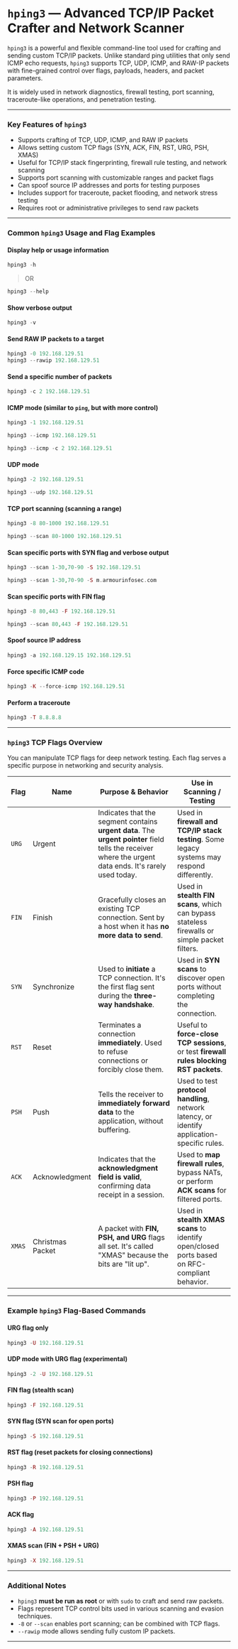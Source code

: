
# `hping3` — Advanced TCP/IP Packet Crafter and Network Scanner

`hping3` is a powerful and flexible command-line tool used for crafting and sending custom TCP/IP packets. Unlike standard ping utilities that only send ICMP echo requests, `hping3` supports TCP, UDP, ICMP, and RAW-IP packets with fine-grained control over flags, payloads, headers, and packet parameters.

It is widely used in network diagnostics, firewall testing, port scanning, traceroute-like operations, and penetration testing.

---

### Key Features of `hping3`

* Supports crafting of TCP, UDP, ICMP, and RAW IP packets
* Allows setting custom TCP flags (SYN, ACK, FIN, RST, URG, PSH, XMAS)
* Useful for TCP/IP stack fingerprinting, firewall rule testing, and network scanning
* Supports port scanning with customizable ranges and packet flags
* Can spoof source IP addresses and ports for testing purposes
* Includes support for traceroute, packet flooding, and network stress testing
* Requires root or administrative privileges to send raw packets

---

### Common `hping3` Usage and Flag Examples

#### Display help or usage information

```php
hping3 -h
```
> OR
```php
hping3 --help
```

#### Show verbose output

```php
hping3 -v
```

#### Send RAW IP packets to a target

```php
hping3 -0 192.168.129.51
hping3 --rawip 192.168.129.51
```

#### Send a specific number of packets

```php
hping3 -c 2 192.168.129.51
```

#### ICMP mode (similar to `ping`, but with more control)

```php
hping3 -1 192.168.129.51
```
```php
hping3 --icmp 192.168.129.51
```
```php
hping3 --icmp -c 2 192.168.129.51
```

#### UDP mode

```php
hping3 -2 192.168.129.51
```
```php
hping3 --udp 192.168.129.51
```

#### TCP port scanning (scanning a range)

```php
hping3 -8 80-1000 192.168.129.51
```
```php
hping3 --scan 80-1000 192.168.129.51
```

#### Scan specific ports with SYN flag and verbose output

```php
hping3 --scan 1-30,70-90 -S 192.168.129.51
```
```php
hping3 --scan 1-30,70-90 -S m.armourinfosec.com
```

#### Scan specific ports with FIN flag

```php
hping3 -8 80,443 -F 192.168.129.51
```
```php
hping3 --scan 80,443 -F 192.168.129.51
```

#### Spoof source IP address

```php
hping3 -a 192.168.129.15 192.168.129.51
```

#### Force specific ICMP code

```php
hping3 -K --force-icmp 192.168.129.51
```

#### Perform a traceroute

```php
hping3 -T 8.8.8.8
```

---

### `hping3` TCP Flags Overview

You can manipulate TCP flags for deep network testing. Each flag serves a specific purpose in networking and security analysis.

| **Flag** | **Name**         | **Purpose & Behavior**                                                                                                                                   | **Use in Scanning / Testing**                                                                 |
| -------- | ---------------- | -------------------------------------------------------------------------------------------------------------------------------------------------------- | --------------------------------------------------------------------------------------------- |
| `URG`    | Urgent           | Indicates that the segment contains **urgent data**. The **urgent pointer** field tells the receiver where the urgent data ends. It's rarely used today. | Used in **firewall and TCP/IP stack testing**. Some legacy systems may respond differently.   |
| `FIN`    | Finish           | Gracefully closes an existing TCP connection. Sent by a host when it has **no more data to send**.                                                       | Used in **stealth FIN scans**, which can bypass stateless firewalls or simple packet filters. |
| `SYN`    | Synchronize      | Used to **initiate** a TCP connection. It's the first flag sent during the **three-way handshake**.                                                      | Used in **SYN scans** to discover open ports without completing the connection.               |
| `RST`    | Reset            | Terminates a connection **immediately**. Used to refuse connections or forcibly close them.                                                              | Useful to **force-close TCP sessions**, or test **firewall rules blocking RST packets**.      |
| `PSH`    | Push             | Tells the receiver to **immediately forward data** to the application, without buffering.                                                                | Used to test **protocol handling**, network latency, or identify application-specific rules.  |
| `ACK`    | Acknowledgment   | Indicates that the **acknowledgment field is valid**, confirming data receipt in a session.                                                              | Used to **map firewall rules**, bypass NATs, or perform **ACK scans** for filtered ports.     |
| `XMAS`   | Christmas Packet | A packet with **FIN, PSH, and URG** flags all set. It's called "XMAS" because the bits are "lit up".                                                     | Used in **stealth XMAS scans** to identify open/closed ports based on RFC-compliant behavior. |

---

### Example `hping3` Flag-Based Commands

#### URG flag only

```php
hping3 -U 192.168.129.51
```

#### UDP mode with URG flag (experimental)

```php
hping3 -2 -U 192.168.129.51
```

#### FIN flag (stealth scan)

```php
hping3 -F 192.168.129.51
```

#### SYN flag (SYN scan for open ports)

```php
hping3 -S 192.168.129.51
```

#### RST flag (reset packets for closing connections)

```php
hping3 -R 192.168.129.51
```

#### PSH flag

```php
hping3 -P 192.168.129.51
```

#### ACK flag

```php
hping3 -A 192.168.129.51
```

#### XMAS scan (FIN + PSH + URG)

```php
hping3 -X 192.168.129.51
```

---

### Additional Notes

* `hping3` **must be run as root** or with `sudo` to craft and send raw packets.
* Flags represent TCP control bits used in various scanning and evasion techniques.
* `-8` or `--scan` enables port scanning; can be combined with TCP flags.
* `--rawip` mode allows sending fully custom IP packets.

---

